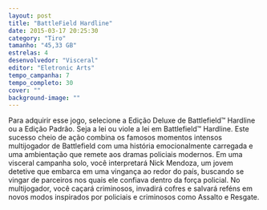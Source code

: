 ```yaml
---
layout: post
title: "BattleField Hardline"
date: 2015-03-17 20:25:30
category: "Tiro"
tamanho: "45,33 GB"
estrelas: 4
desenvolvedor: "Visceral"
editor: "Eletronic Arts"
tempo_campanha: 7
tempo_completo: 30
cover: ""
background-image: ""
---
```


Para adquirir esse jogo, selecione a Edição Deluxe de Battlefield™ Hardline ou a Edição Padrão. Seja a lei ou viole a lei em Battlefield™ Hardline. Este sucesso cheio de ação combina os famosos momentos intensos multijogador de Battlefield com uma história emocionalmente carregada e uma ambientação que remete aos dramas policiais modernos. Em uma visceral campanha solo, você interpretará Nick Mendoza, um jovem detetive que embarca em uma vingança ao redor do país, buscando se vingar de parceiros nos quais ele confiava dentro da força policial. No multijogador, você caçará criminosos, invadirá cofres e salvará reféns em novos modos inspirados por policiais e criminosos como Assalto e Resgate.
